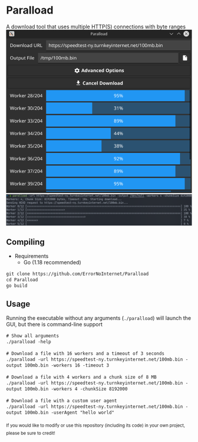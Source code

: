 # Paralload
A download tool that uses multiple HTTP(S) connections with byte ranges
![GUI Screenshot](https://raw.githubusercontent.com/ErrorNoInternet/Paralload/main/screenshots/0.png)
![CLI Screenshot](https://raw.githubusercontent.com/ErrorNoInternet/Paralload/main/screenshots/1.png)

## Compiling
- Requirements
  - Go (1.18 recommended)
```
git clone https://github.com/ErrorNoInternet/Paralload
cd Paralload
go build
```

## Usage
Running the executable without any arguments (`./paralload`) will launch the GUI, but there is command-line support
```
# Show all arguments
./paralload -help

# Download a file with 16 workers and a timeout of 3 seconds
./paralload -url https://speedtest-ny.turnkeyinternet.net/100mb.bin -output 100mb.bin -workers 16 -timeout 3

# Download a file with 4 workers and a chunk size of 8 MB
./paralload -url https://speedtest-ny.turnkeyinternet.net/100mb.bin -output 100mb.bin -workers 4 -chunkSize 8192000

# Download a file with a custom user agent
./paralload -url https://speedtest-ny.turnkeyinternet.net/100mb.bin -output 100mb.bin -userAgent "hello world"
```

<sub>If you would like to modify or use this repository (including its code) in your own project, please be sure to credit!</sub>

